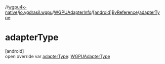 //[wgpu4k-native](../../../../index.md)/[io.ygdrasil.wgpu](../../index.md)/[WGPUAdapterInfo](../index.md)/[[android]ByReference](index.md)/[adapterType](adapter-type.md)

# adapterType

[android]\
open override var [adapterType](adapter-type.md): [WGPUAdapterType](../../-w-g-p-u-adapter-type/index.md)